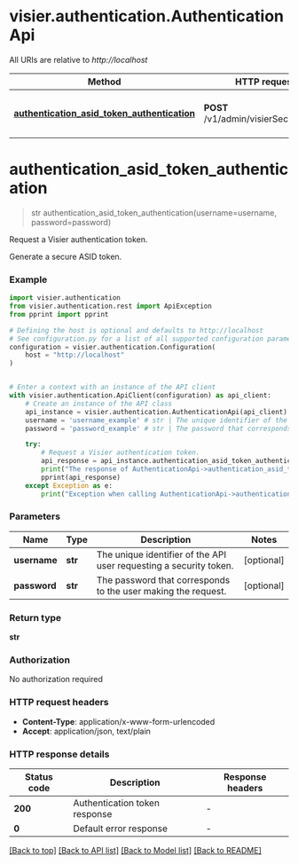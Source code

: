 # visier.authentication.AuthenticationApi

All URIs are relative to *http://localhost*

Method | HTTP request | Description
------------- | ------------- | -------------
[**authentication_asid_token_authentication**](AuthenticationApi.md#authentication_asid_token_authentication) | **POST** /v1/admin/visierSecureToken | Request a Visier authentication token.


# **authentication_asid_token_authentication**
> str authentication_asid_token_authentication(username=username, password=password)

Request a Visier authentication token.

Generate a secure ASID token.

### Example


```python
import visier.authentication
from visier.authentication.rest import ApiException
from pprint import pprint

# Defining the host is optional and defaults to http://localhost
# See configuration.py for a list of all supported configuration parameters.
configuration = visier.authentication.Configuration(
    host = "http://localhost"
)


# Enter a context with an instance of the API client
with visier.authentication.ApiClient(configuration) as api_client:
    # Create an instance of the API class
    api_instance = visier.authentication.AuthenticationApi(api_client)
    username = 'username_example' # str | The unique identifier of the API user requesting a security token. (optional)
    password = 'password_example' # str | The password that corresponds to the user making the request. (optional)

    try:
        # Request a Visier authentication token.
        api_response = api_instance.authentication_asid_token_authentication(username=username, password=password)
        print("The response of AuthenticationApi->authentication_asid_token_authentication:\n")
        pprint(api_response)
    except Exception as e:
        print("Exception when calling AuthenticationApi->authentication_asid_token_authentication: %s\n" % e)
```



### Parameters


Name | Type | Description  | Notes
------------- | ------------- | ------------- | -------------
 **username** | **str**| The unique identifier of the API user requesting a security token. | [optional] 
 **password** | **str**| The password that corresponds to the user making the request. | [optional] 

### Return type

**str**

### Authorization

No authorization required

### HTTP request headers

 - **Content-Type**: application/x-www-form-urlencoded
 - **Accept**: application/json, text/plain

### HTTP response details

| Status code | Description | Response headers |
|-------------|-------------|------------------|
**200** | Authentication token response |  -  |
**0** | Default error response |  -  |

[[Back to top]](#) [[Back to API list]](../README.md#documentation-for-api-endpoints) [[Back to Model list]](../README.md#documentation-for-models) [[Back to README]](../README.md)


